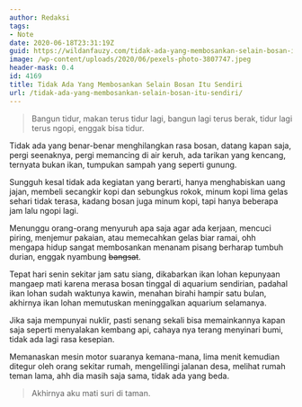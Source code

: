 ```yaml
---
author: Redaksi
tags:
- Note
date: 2020-06-18T23:31:19Z
guid: https://wildanfauzy.com/tidak-ada-yang-membosankan-selain-bosan-itu-sendiri/
image: /wp-content/uploads/2020/06/pexels-photo-3807747.jpeg
header-mask: 0.4
id: 4169
title: Tidak Ada Yang Membosankan Selain Bosan Itu Sendiri
url: /tidak-ada-yang-membosankan-selain-bosan-itu-sendiri/
---
```


<blockquote class="wp-block-quote">
  <p>
    Bangun tidur, makan terus tidur lagi, bangun lagi terus berak, tidur lagi terus ngopi, enggak bisa tidur.
  </p>
</blockquote>

Tidak ada yang benar-benar menghilangkan rasa bosan, datang kapan saja, pergi seenaknya, pergi memancing di air keruh, ada tarikan yang kencang, ternyata bukan ikan, tumpukan sampah yang seperti gunung.

Sungguh kesal tidak ada kegiatan yang berarti, hanya menghabiskan uang jajan, membeli secangkir kopi dan sebungkus rokok, minum kopi lima gelas sehari tidak terasa, kadang bosan juga minum kopi, tapi hanya beberapa jam lalu ngopi lagi.

Menunggu orang-orang menyuruh apa saja agar ada kerjaan, mencuci piring, menjemur pakaian, atau memecahkan gelas biar ramai, ohh mengapa hidup sangat membosankan menanam pisang berharap tumbuh durian, enggak nyambung <del>bangsat</del>.

Tepat hari senin sekitar jam satu siang, dikabarkan ikan lohan kepunyaan mangaep mati karena merasa bosan tinggal di aquarium sendirian, padahal ikan lohan sudah waktunya kawin, menahan birahi hampir satu bulan, akhirnya ikan lohan memutuskan meninggalkan aquarium selamanya.

Jika saja mempunyai nuklir, pasti senang sekali bisa memainkannya kapan saja seperti menyalakan kembang api, cahaya nya terang menyinari bumi, tidak ada lagi rasa kesepian.

Memanaskan mesin motor suaranya kemana-mana, lima menit kemudian ditegur oleh orang sekitar rumah, mengelilingi jalanan desa, melihat rumah teman lama, ahh dia masih saja sama, tidak ada yang beda.

<blockquote class="wp-block-quote">
  <p>
    Akhirnya aku mati suri di taman.
  </p>
</blockquote>